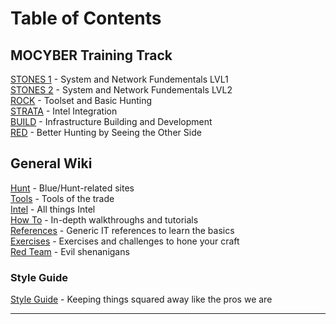 # Table of Contents

## MOCYBER Training Track

[STONES 1](training/stones1/index.md) - System and Network Fundementals LVL1  
[STONES 2](training/stones2/index.md) - System and Network Fundementals LVL2  
[ROCK](training/rock/index.md) - Toolset and Basic Hunting  
[STRATA](training/strata/index.md) - Intel Integration  
[BUILD](training/build/index.md) - Infrastructure Building and Development  
[RED](training/red/index.md) - Better Hunting by Seeing the Other Side  

## General Wiki  

[Hunt](wiki/hunt/index.md) - Blue/Hunt-related sites  
[Tools](wiki/tools/index.md) - Tools of the trade  
[Intel](wiki/intel/index.md) - All things Intel  
[How To](wiki/howto/index.md) - In-depth walkthroughs and tutorials  
[References](wiki/references/index.md) - Generic IT references to learn the basics  
[Exercises](wiki/exercises/index.md) - Exercises and challenges to hone your craft  
[Red Team](wiki/red/index.md) - Evil shenanigans  

### Style Guide  

[Style Guide](styleguide/index.md) - Keeping things squared away like the pros we are  

----
